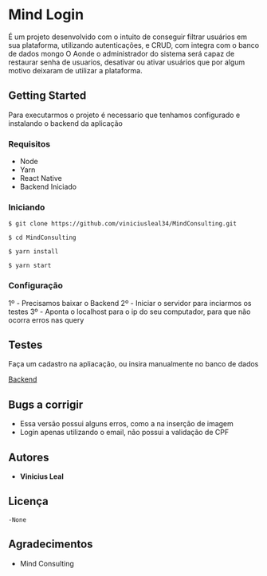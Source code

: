 # Mind Login

É um projeto desenvolvido com o intuito de conseguir filtrar usuários em sua plataforma, utilizando autenticações, e CRUD, com integra com o banco de dados mongo
O Aonde o administrador do sistema será capaz de restaurar senha de usuarios, desativar ou ativar usuários que por algum motivo deixaram de utilizar a plataforma.

## Getting Started

Para executarmos o projeto é necessario que tenhamos configurado e instalando o backend da aplicação

### Requisitos

 - Node
 - Yarn
 - React Native
 - Backend Iniciado
 
### Iniciando 
```
$ git clone https://github.com/viniciusleal34/MindConsulting.git
```
```
$ cd MindConsulting
```
```
$ yarn install
```
```
$ yarn start 
```


### Configuração

1º - Precisamos baixar o Backend 
2º - Iniciar o servidor para inciarmos os testes
3º - Aponta o localhost para o ip do seu computador, para que não ocorra erros nas query


## Testes

Faça um cadastro na apliacação, ou insira manualmente no banco de dados

[Backend](https://github.com/viniciusleal34/backend/)

## Bugs a corrigir

- Essa versão possui alguns erros, como a na inserção de imagem
- Login apenas utilizando o email, não possui a validação de CPF

## Autores

* **Vinicius Leal**

## Licença
    -None

## Agradecimentos

* Mind Consulting

